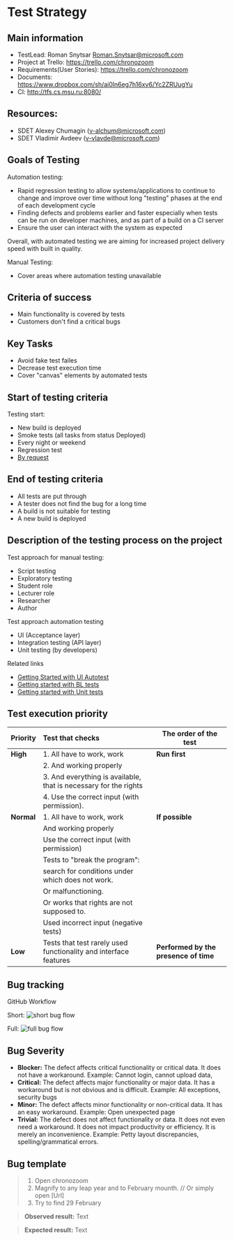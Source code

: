 # Test Strategy #

## Main information ##
 
- TestLead: Roman Snytsar <Roman.Snytsar@microsoft.com>
- Project at Trello: https://trello.com/chronozoom
- Requirements(User Stories): https://trello.com/chronozoom
- Documents: https://www.dropbox.com/sh/ai0ln6eg7h16xv6/Yc2ZRUugYu
- CI: http://tfs.cs.msu.ru:8080/
 
## Resources: ##
 
- SDET Alexey Chumagin (v-alchum@microsoft.com) 
- SDET Vladimir Avdeev (v-vlavde@microsoft.com)


## Goals of Testing	##
 
Automation testing:
-	Rapid regression testing to allow systems/applications to continue to change and improve over time without long "testing" phases at the end of each development cycle
-	Finding defects and problems earlier and faster especially when tests can be run on developer machines, and as part of a build on a CI server
-	Ensure the user can interact with the system as expected
 
Overall, with automated testing we are aiming for increased project delivery speed with built in quality.
 
Manual Testing:
-	Cover areas where automation testing unavailable
 
## Criteria of success ##
-	Main functionality is covered by tests
-	Customers don't find a critical bugs
 
## Key Tasks ##
-	Avoid fake test failes
-	Decrease test execution time
-	Cover "canvas" elements by automated tests
 
 
## Start of testing criteria	##
Testing start:
- New build is deployed
 -	Smoke tests (all tasks from status Deployed)
-	Every night or weekend
 -	Regression test
-	[By request](https://github.com/a-chumagin/ChronoZoom/blob/master/Doc/testing/Test_Process.md)
 

## End of testing criteria	##
 
-	All tests are put through
-	A tester does not find the bug for a long time
-	A build is not suitable for testing
-	A new build is deployed
 
## Description of the testing process on the project	##
 
Test approach for manual testing:
-	Script testing
-	Exploratory testing
 -	Student role
 - Lecturer role
 - Researcher
 - Author
 
 
Test approach automation testing  
-	UI (Acceptance layer) 
-	Integration testing (API layer)
-	Unit testing (by developers)

Related links	
- [Getting Started with UI Autotest](https://github.com/a-chumagin/ChronoZoom/blob/master/Doc/testing/Getting%20Started%20with%20UI%20Autotest.md)
- [Getting started with BL tests](https://github.com/a-chumagin/ChronoZoom/blob/master/Doc/testing/Getting%20started%20with%20BL%20tests.md)
- [Getting started with Unit tests](https://github.com/a-chumagin/ChronoZoom/blob/master/Doc/testing/Getting%20started%20with%20Unit%20tests.md)



## Test execution priority ##
 
|Priority|Test that checks|The order of the test|
|:---|:-----------|----|
|**High**|1. All have to work, work | **Run first**|
||2. And working properly||
||3. And everything is available, that is necessary for the rights||
||4. Use the correct input (with permission).||
|**Normal**|1. All have to work, work | **If possible**|
||And working properly||
||Use the correct input (with permission)||
||Tests to "break the program":||
||search for conditions under which does not work.||
||Or malfunctioning.||
||Or works that rights are not supposed to.||
||Used incorrect input (negative tests)||
**Low**|Tests that test rarely used functionality and interface features|**Performed by the presence of time**

 
## Bug tracking ##
 
GitHub
Workflow 


Short:
![short bug flow](https://github.com/a-chumagin/ChronoZoom/blob/master/Doc/testing/doc_images/bug_flow_short.png?raw=true)

Full:
![full bug flow](https://github.com/a-chumagin/ChronoZoom/blob/master/Doc/testing/doc_images/bug_flow_full.png?raw=true)
 
## Bug Severity ##
-	**Blocker:** The defect affects critical functionality or critical data. It does not have a workaround.
Example: Cannot login, cannot upload data, 
-	**Critical:** The defect affects major functionality or major data. It has a workaround but is not obvious and is difficult.
Example: All exceptions, security bugs
-	**Minor:** The defect affects minor functionality or non-critical data. It has an easy workaround. Example: Open unexpected page
-	**Trivial:** The defect does not affect functionality or data. It does not even need a workaround. It does not impact productivity or efficiency. It is merely an inconvenience. Example: Petty layout discrepancies, spelling/grammatical errors.

## Bug template ##

> 1. Open chronozoom 
> 2. Magnify to any leap year and to February mounth.
> // Or simply open [Url]
> 3. Try to find 29 February 
 
>  **Observed result:** Text

>  **Expected result:** Text
 


